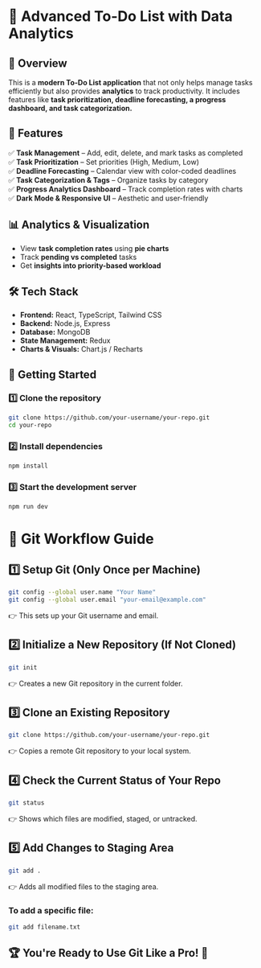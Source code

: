 # 🚀 Advanced To-Do List with Data Analytics

## 📌 Overview
This is a **modern To-Do List application** that not only helps manage tasks efficiently but also provides **analytics** to track productivity. It includes features like **task prioritization, deadline forecasting, a progress dashboard, and task categorization.**

## 🎯 Features  
✅ **Task Management** – Add, edit, delete, and mark tasks as completed  
✅ **Task Prioritization** – Set priorities (High, Medium, Low)  
✅ **Deadline Forecasting** – Calendar view with color-coded deadlines  
✅ **Task Categorization & Tags** – Organize tasks by category  
✅ **Progress Analytics Dashboard** – Track completion rates with charts  
✅ **Dark Mode & Responsive UI** – Aesthetic and user-friendly  

## 📊 Analytics & Visualization  
- View **task completion rates** using **pie charts**  
- Track **pending vs completed** tasks  
- Get **insights into priority-based workload**  

## 🛠️ Tech Stack  
- **Frontend:** React, TypeScript, Tailwind CSS  
- **Backend:** Node.js, Express  
- **Database:** MongoDB  
- **State Management:** Redux  
- **Charts & Visuals:** Chart.js / Recharts  

## 🚀 Getting Started  
### 1️⃣ Clone the repository  
```sh
git clone https://github.com/your-username/your-repo.git
cd your-repo
```
### 2️⃣ Install dependencies
```sh
npm install
```
### 3️⃣ Start the development server
```sh
npm run dev
```
# 🚀 Git Workflow Guide

## 1️⃣ Setup Git (Only Once per Machine)
```sh
git config --global user.name "Your Name"
git config --global user.email "your-email@example.com"
```
👉 This sets up your Git username and email.
## 2️⃣ Initialize a New Repository (If Not Cloned)
```sh
git init
```
👉 Creates a new Git repository in the current folder.
## 3️⃣ Clone an Existing Repository
```sh
git clone https://github.com/your-username/your-repo.git
```
👉 Copies a remote Git repository to your local system.
## 4️⃣ Check the Current Status of Your Repo
```sh
git status
```
👉 Shows which files are modified, staged, or untracked.
## 5️⃣ Add Changes to Staging Area
```sh
git add .
```
👉 Adds all modified files to the staging area.

### To add a specific file:
```sh
git add filename.txt
```
## 🏆 You're Ready to Use Git Like a Pro! 🚀
